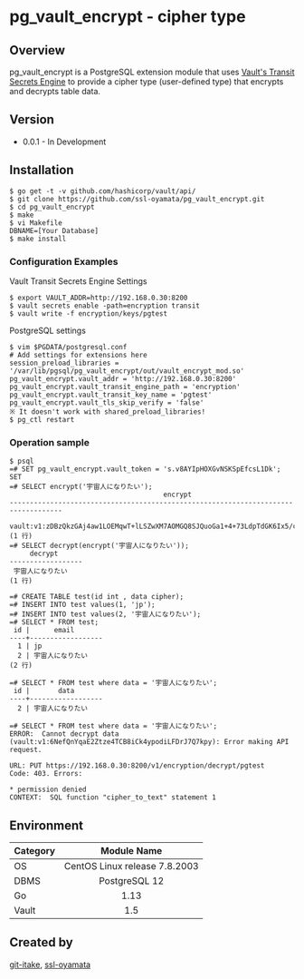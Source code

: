 # pg_vault_encrypt - cipher type
## Overview
pg_vault_encrypt is a PostgreSQL extension module that uses [Vault's Transit Secrets Engine](https://www.vaultproject.io/docs/secrets/transit)
to provide a cipher type (user-defined type) that encrypts and decrypts table data.

## Version
* 0.0.1 - In Development

## Installation
```
$ go get -t -v github.com/hashicorp/vault/api/
$ git clone https://github.com/ssl-oyamata/pg_vault_encrypt.git
$ cd pg_vault_encrypt
$ make
$ vi Makefile
DBNAME=[Your Database]
$ make install
```

### Configuration Examples
Vault Transit Secrets Engine Settings
```
$ export VAULT_ADDR=http://192.168.0.30:8200
$ vault secrets enable -path=encryption transit
$ vault write -f encryption/keys/pgtest
```

PostgreSQL settings
```
$ vim $PGDATA/postgresql.conf
# Add settings for extensions here
session_preload_libraries = '/var/lib/pgsql/pg_vault_encrypt/out/vault_encrypt_mod.so'
pg_vault_encrypt.vault_addr = 'http://192.168.0.30:8200'
pg_vault_encrypt.vault_transit_engine_path = 'encryption'
pg_vault_encrypt.vault_transit_key_name = 'pgtest'
pg_vault_encrypt.vault_tls_skip_verify = 'false'
※ It doesn't work with shared_preload_libraries!
$ pg_ctl restart
```

### Operation sample
```
$ psql
=# SET pg_vault_encrypt.vault_token = 's.v8AYIpHOXGvNSKSpEfcsL1Dk';
SET
=# SELECT encrypt('宇宙人になりたい');
                                      encrypt
-----------------------------------------------------------------------------------
 vault:v1:zDBzQkzGAj4aw1LOEMqwT+lLSZwXM7AOMGQ8SJQuoGa1+4+73LdpTdGK6Ix5/cvEL0LX3w==
(1 行)
=# SELECT decrypt(encrypt('宇宙人になりたい'));
     decrypt
------------------
 宇宙人になりたい
(1 行)

=# CREATE TABLE test(id int , data cipher);
=# INSERT INTO test values(1, 'jp');
=# INSERT INTO test values(2, '宇宙人になりたい');
=# SELECT * FROM test;
 id |      email
----+------------------
  1 | jp
  2 | 宇宙人になりたい
(2 行)

=# SELECT * FROM test where data = '宇宙人になりたい';
 id |       data
----+------------------
  2 | 宇宙人になりたい

=# SELECT * FROM test where data = '宇宙人になりたい';
ERROR:  Cannot decrypt data (vault:v1:6NefQnYqaE2Ztze4TCB8iCk4ypodiLFDrJ7Q7kpy): Error making API request.

URL: PUT https://192.168.0.30:8200/v1/encryption/decrypt/pgtest
Code: 403. Errors:

* permission denied
CONTEXT:  SQL function "cipher_to_text" statement 1
```

## Environment
|Category|Module Name|
|:--|:--:|
|OS|CentOS Linux release 7.8.2003|
|DBMS|PostgreSQL 12|
|Go |1.13|
|Vault |1.5|

## Created by
[git-itake](https://github.com/git-itake), [ssl-oyamata](https://github.com/ssl-oyamata)